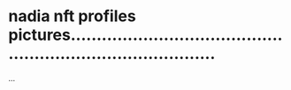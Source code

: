 # nadia nft profiles pictures.................................................................................
...
